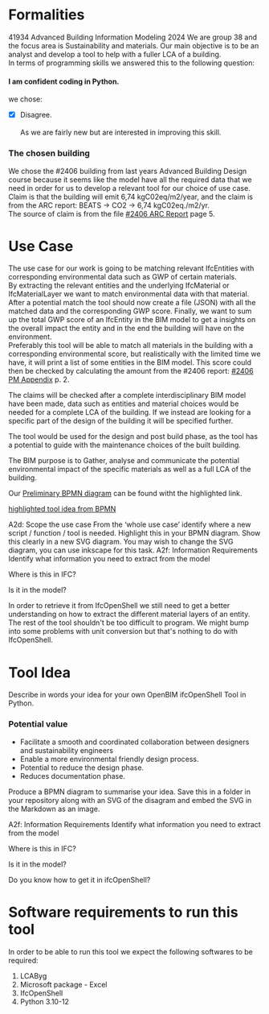 # Formalities
41934 Advanced Building Information Modeling 2024
We are group 38 and the focus area is Sustainability and materials. Our main objective is to be an analyst and develop a tool to help with a fuller LCA of a building.   
In terms of programming skills we answered this to the following question:  
#### I am confident coding in Python.  
we chose:  
- [x] Disagree.   
<br /> As we are fairly new but are interested in improving this skill.

### The chosen building 
We chose the #2406 building from last years Advanced Building Design course because it seems like the model have all the required data that we need in order for us to develop a relevant tool for our choice of use case.  
Claim is that the building will emit 6,74 kgC02eq/m2/year, and the claim is from the ARC report: BEATS -> CO2 -> 6,74 kgC02eq./m2/yr.  
The source of claim is from the file [#2406 ARC Report](https://github.com/fcBIM/gruppe38/blob/809fada3f66e063b730dfc2ff6c38421f6afafb6/rules/Assignment%202/files/CES_BLD_24_06_ARC.pdf) page 5.  
# Use Case
The use case for our work is going to be matching relevant IfcEntities with corresponding environmental data such as GWP of certain materials.  
By extracting the relevant entities and the underlying IfcMaterial or IfcMaterialLayer we want to match environmental data with that material. After a potential match the tool should now create a file (JSON) with all the matched data and the corresponding GWP score. Finally, we want to sum up the total GWP score of an IfcEntity in the BIM model to get a insights on the overall impact the entity and in the end the building will have on the environment.  
Preferably this tool will be able to match all materials in the building with a corresponding environmental score, but realistically with the limited time we have, it will print a list of some entities in the BIM model. This score could then be checked by calculating the amount from the #2406 report: [#2406 PM Appendix](https://github.com/fcBIM/gruppe38/blob/bfc0fecdb650550fa5acecadf90a5e590b67155d/rules/Assignment%202/files/CES_BLD_24_06_PM_Appendix.pdf) p. 2.

The claims will be checked after a complete interdisciplinary BIM model have been made, data such as entities and material choices would be needed for a complete LCA of the building. If we instead are looking for a specific part of the design of the building it will be specified further. 

The tool would be used for the design and post build phase, as the tool has a potential to guide with the maintenance choices of the built building.

The BIM purpose is to Gather, analyse and communicate the potential environmental impact of the specific materials as well as a full LCA of the building.

Our [Preliminary BPMN diagram](https://github.com/fcBIM/gruppe38/blob/89ea5d6d9d00bd6cb1448ef867cdf248e4adb2dc/rules/Assignment%202/IMG/BPMN_Preliminary.svg) can be found witht the highlighted link.

[highlighted tool idea from BPMN](https://github.com/fcBIM/gruppe38/blob/89ea5d6d9d00bd6cb1448ef867cdf248e4adb2dc/rules/Assignment%202/IMG/BPMN%20highlighted%20tool.svg)

A2d: Scope the use case
From the ‘whole use case’ identify where a new script / function / tool is needed. Highlight this in your BPMN diagram. Show this clearly in a new SVG diagram. You may wish to change the SVG diagram, you can use inkscape for this task.
A2f: Information Requirements
Identify what information you need to extract from the model

Where is this in IFC?

Is it in the model?

In order to retrieve it from IfcOpenShell we still need to get a better understanding on how to extract the different material layers of an entity. 
The rest of the tool shouldn't be too difficult to program. We might bump into some problems with unit conversion but that's nothing to do with IfcOpenShell.



# Tool Idea  
Describe in words your idea for your own OpenBIM ifcOpenShell Tool in Python.

### Potential value  
- Facilitate a smooth and coordinated collaboration between designers and sustainability engineers
- Enable a more environmental friendly design process.
- Potential to reduce the design phase.
- Reduces documentation phase.


Produce a BPMN diagram to summarise your idea. Save this in a folder in your repository along with an SVG of the disagram and embed the SVG in the Markdown as an image.

A2f: Information Requirements
Identify what information you need to extract from the model

Where is this in IFC?

Is it in the model?

Do you know how to get it in ifcOpenShell?


# Software requirements to run this tool  

In order to be able to run this tool we expect the following softwares to be required:  
1. LCAByg
2. Microsoft package - Excel
3. IfcOpenShell
4. Python 3.10-12
